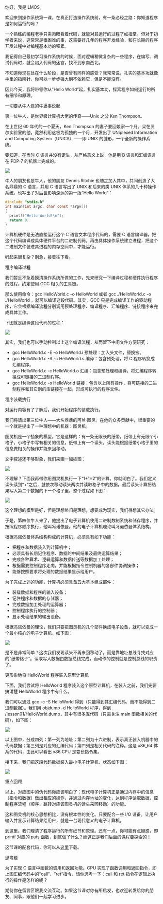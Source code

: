 你好，我是 LMOS。

欢迎来到操作系统第一课。在真正打造操作系统前，有一条必经之路：你知道程序是如何运行的吗？

一个熟练的编程老手只需肉眼看着代码，就能对其运行的过程了如指掌。但对于初学者来说，这常常是很困难的事，这需要好几年的程序开发经验，和在长期的程序开发过程中对编程基本功的积累。

我记得自己最初学习操作系统的时候，面对逻辑稍微复杂的一些程序，在编写、调试代码时，就会陷入代码的迷宫，找不到东南西北。

不知道你现在处在什么阶段，是否曾有同样的感受？我常常说，扎实的基本功就像手里的指南针，你可以一步步强大到不依赖它，但是不能没有。

因此今天，我将带领你从“Hello World”起，扎实基本功，探索程序如何运行的所有细节和原理。

一切要从牛人做的牛逼事说起

第一位牛人，是世界级计算机大佬的传奇——Unix 之父 Ken Thompson。

在上世纪 60 年代的一个夏天，Ken Thompson 的妻子要回娘家一个月。呆在贝尔实验室的他，竟然利用这极为孤独的一个月，开发出了 UNiplexed Information and Computing System（UNICS）——即 UNIX 的雏形，一个全新的操作系统。

要知道，在当时 C 语言并没有诞生，从严格意义上说，他是用 B 语言和汇编语言在 PDP-7 的机器上完成的。

![](https://static001.geekbang.org/resource/image/41/56/418b94aed8aab2abf6538a103d9f2856.png)

牛人的朋友也是牛人，他的朋友 Dennis Ritchie 也随之加入其中，共同创造了大名鼎鼎的 C 语言，并用 C 语言写出了 UNIX 和后来的类 UNIX 体系的几十种操作系统，也写出了对后世影响深远的第一版“Hello World”：

```c
#include "stdio.h"
int main(int argc, char const *argv[])
{
  printf("Hello World!\n");
  return 0;
}
```

计算机硬件是无法直接运行这个 C 语言文本程序代码的，需要 C 语言编译器，把这个代码编译成具体硬件平台的二进制代码。再由具体操作系统建立进程，把这个二进制文件装进其进程的内存空间中，才能运行。

听起来很复杂？别急，接着往下看。

程序编译过程

我们暂且不急着摸清操作系统所做的工作，先来研究一下编译过程和硬件执行程序的过程，约定使用 GCC 相关的工具链。

那么使用命令：gcc HelloWorld.c -o HelloWorld 或者 gcc ./HelloWorld.c -o ./HelloWorld ，就可以编译这段代码。其实，GCC 只是完成编译工作的驱动程序，它会根据编译流程分别调用预处理程序、编译程序、汇编程序、链接程序来完成具体工作。

下图就是编译这段代码的过程：

![](https://static001.geekbang.org/resource/image/f2/4a/f2b10135ed52436888a793327e4d5a4a.jpg)

其实，我们也可以手动控制以上这个编译流程，从而留下中间文件方便研究：

- gcc HelloWorld.c -E -o HelloWorld.i 预处理：加入头文件，替换宏。
- gcc HelloWorld.c -S -c HelloWorld.s 编译：包含预处理，将 C 程序转换成汇编程序。
- gcc HelloWorld.c -c HelloWorld.o 汇编：包含预处理和编译，将汇编程序转换成可链接的二进制程序。
- gcc HelloWorld.c -o HelloWorld 链接：包含以上所有操作，将可链接的二进制程序和其它别的库链接在一起，形成可执行的程序文件。

程序装载执行

对运行内容有了了解后，我们开始程序的装载执行。

我们将请出第三位牛人——大名鼎鼎的阿兰·图灵。在他的众多贡献中，很重要的一个就是提出了一种理想中的机器：图灵机。

图灵机是一个抽象的模型，它是这样的：有一条无限长的纸带，纸带上有无限个小格子，小格子中写有相关的信息，纸带上有一个读头，读头能根据纸带小格子里的信息做相关的操作并能来回移动。

文字叙述还不够形象，我们来画一幅插图：

![](https://static001.geekbang.org/resource/image/69/7d/6914497643dbb0aaefffc32b865dcf7d.png)

不理解？下面我再带你用图灵机执行一下“1+1=2”的计算，你就明白了。我们定义读头读到“+”之后，就依次移动读头两次并读取格子中的数据，最后读头计算把结果写入第二个数据的下一个格子里，整个过程如下图：

![](https://static001.geekbang.org/resource/image/43/87/43812abfe104d6885815825f07622e87.jpg)

这个理想的模型是好，但是理想终归是理想，想要成为现实，我们得想其它办法。

于是，第四位牛人来了，他提出了电子计算机使用二进制数制系统和储存程序，并按照程序顺序执行，他叫冯诺依曼，他的电子计算机理论叫冯诺依曼体系结构。

根据冯诺依曼体系结构构成的计算机，必须具有如下功能：

- 把程序和数据装入到计算机中；
- 必须具有长期记住程序、数据的中间结果及最终运算结果；
- 完成各种算术、逻辑运算和数据传送等数据加工处理；
- 根据需要控制程序走向，并能根据指令控制机器的各部件协调操作；
- 能够按照要求将处理的数据结果显示给用户。

为了完成上述的功能，计算机必须具备五大基本组成部件：

- 装载数据和程序的输入设备；
- 记住程序和数据的存储器；
- 完成数据加工处理的运算器；
- 控制程序执行的控制器；
- 显示处理结果的输出设备。

根据冯诺依曼的理论，我们只要把图灵机的几个部件换成电子设备，就可以变成一个最小核心的电子计算机，如下图：

![](https://static001.geekbang.org/resource/image/bd/26/bde34df011c397yy42dc00fe6bd35226.jpg)

是不是非常简单？这次我们发现读头不再来回移动了，而是靠地址总线寻找对应的“纸带格子”。读取写入数据由数据总线完成，而动作的控制就是控制总线的职责了。

更形象地将 HelloWorld 程序装入原型计算机

下面，我们尝试将 HelloWorld 程序装入这个原型计算机，在装入之前，我们先要搞清楚 HelloWorld 程序中有什么。

我们可以通过 gcc -c -S HelloWorld 得到（只能得到其汇编代码，而不能得到二进制数据）。我们用 objdump -d HelloWorld 程序，得到 /lesson01/HelloWorld.dump，其中有很多库代码（只需关注 main 函数相关的代码），如下图：

![](https://static001.geekbang.org/resource/image/39/14/3991a042107b90612122b14596c65614.jpeg)

以上图中，分成四列：第一列为地址；第二列为十六进制，表示真正装入机器中的代码数据；第三列是对应的汇编代码；第四列是相关代码的注释。这是 x86_64 体系的代码，由此可以看出 x86 CPU 是变长指令集。

接下来，我们把这段代码数据装入最小电子计算机，状态如下图：

![](https://static001.geekbang.org/resource/image/5d/6e/5d4889e7bf20e670ee71cc9b6285c96e.jpg)

重点回顾

以上，对应图中的伪代码你应该明白了：现代电子计算机正是通过内存中的信息（指令和数据）做出相应的操作，并通过内存地址的变化，达到程序读取数据，控制程序流程（顺序、跳转对应该图灵机的读头来回移动）的功能。

这和图灵机的核心思想相比，没有根本性的变化。只要配合一些 I/O 设备，让用户输入并显示计算结果给用户，就是一台现代意义的电子计算机。

到这里，我们理清了程序运行的所有细节和原理。还有一点，你可能有点疑惑，即 printf 对应的 puts 函数，到底做了什么？而这正是我们后面的课程要探索的！

这节课的配套代码，你可以从[这里](https://gitee.com/lmos/cosmos/tree/master/lesson01/HelloWorld)下载。

思考题

为了实现 C 语言中函数的调用和返回功能，CPU 实现了函数调用和返回指令，即上图汇编代码中的“call”，“ret”指令，请你思考一下：call 和 ret 指令在逻辑上执行的操作是怎样的呢？

期待你在留言区跟我交流互动。如果这节课对你有所启发，也欢迎转发给你的朋友、同事，跟他们一起学习进步。
